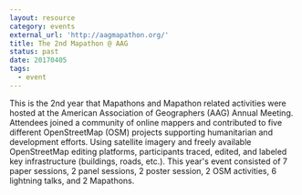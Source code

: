 ```yaml
---
layout: resource
category: events
external_url: 'http://aagmapathon.org/'
title: The 2nd Mapathon @ AAG
status: past
date: 20170405
tags:
  - event
---
```


This is the 2nd year that Mapathons and Mapathon related activities were hosted at the American Association of Geographers (AAG) Annual Meeting. Attendees joined a community of online mappers and contributed to five different OpenStreetMap (OSM) projects supporting humanitarian and development efforts. Using satellite imagery and freely available OpenStreetMap editing platforms, participants traced, edited, and labeled key infrastructure (buildings, roads, etc.). This year's event consisted of 7 paper sessions, 2 panel sessions, 2 poster session, 2 OSM activities, 6 lightning talks, and 2 Mapathons.

